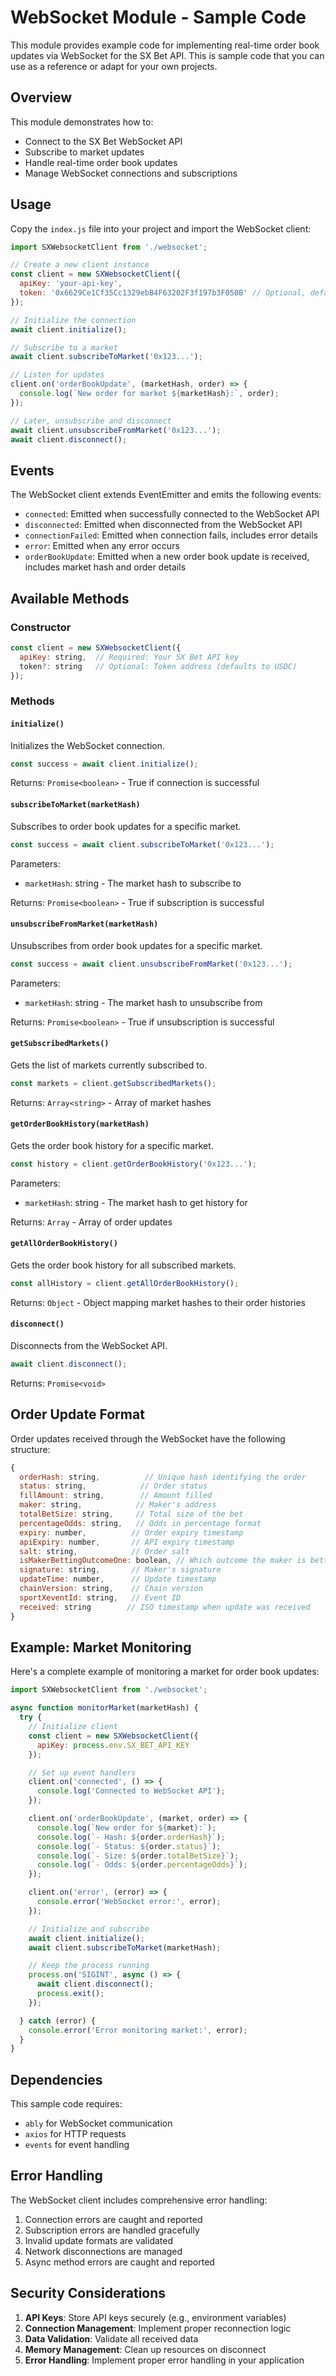 # WebSocket Module - Sample Code

This module provides example code for implementing real-time order book updates via WebSocket for the SX Bet API. This is sample code that you can use as a reference or adapt for your own projects.

## Overview

This module demonstrates how to:
- Connect to the SX Bet WebSocket API
- Subscribe to market updates
- Handle real-time order book updates
- Manage WebSocket connections and subscriptions

## Usage

Copy the `index.js` file into your project and import the WebSocket client:

```javascript
import SXWebsocketClient from './websocket';

// Create a new client instance
const client = new SXWebsocketClient({
  apiKey: 'your-api-key',
  token: '0x6629Ce1Cf35Cc1329ebB4F63202F3f197b3F050B' // Optional, defaults to USDC
});

// Initialize the connection
await client.initialize();

// Subscribe to a market
await client.subscribeToMarket('0x123...');

// Listen for updates
client.on('orderBookUpdate', (marketHash, order) => {
  console.log(`New order for market ${marketHash}:`, order);
});

// Later, unsubscribe and disconnect
await client.unsubscribeFromMarket('0x123...');
await client.disconnect();
```

## Events

The WebSocket client extends EventEmitter and emits the following events:

- `connected`: Emitted when successfully connected to the WebSocket API
- `disconnected`: Emitted when disconnected from the WebSocket API
- `connectionFailed`: Emitted when connection fails, includes error details
- `error`: Emitted when any error occurs
- `orderBookUpdate`: Emitted when a new order book update is received, includes market hash and order details

## Available Methods

### Constructor

```javascript
const client = new SXWebsocketClient({
  apiKey: string,  // Required: Your SX Bet API key
  token?: string   // Optional: Token address (defaults to USDC)
});
```

### Methods

#### `initialize()`

Initializes the WebSocket connection.

```javascript
const success = await client.initialize();
```

Returns: `Promise<boolean>` - True if connection is successful

#### `subscribeToMarket(marketHash)`

Subscribes to order book updates for a specific market.

```javascript
const success = await client.subscribeToMarket('0x123...');
```

Parameters:
- `marketHash`: string - The market hash to subscribe to

Returns: `Promise<boolean>` - True if subscription is successful

#### `unsubscribeFromMarket(marketHash)`

Unsubscribes from order book updates for a specific market.

```javascript
const success = await client.unsubscribeFromMarket('0x123...');
```

Parameters:
- `marketHash`: string - The market hash to unsubscribe from

Returns: `Promise<boolean>` - True if unsubscription is successful

#### `getSubscribedMarkets()`

Gets the list of markets currently subscribed to.

```javascript
const markets = client.getSubscribedMarkets();
```

Returns: `Array<string>` - Array of market hashes

#### `getOrderBookHistory(marketHash)`

Gets the order book history for a specific market.

```javascript
const history = client.getOrderBookHistory('0x123...');
```

Parameters:
- `marketHash`: string - The market hash to get history for

Returns: `Array` - Array of order updates

#### `getAllOrderBookHistory()`

Gets the order book history for all subscribed markets.

```javascript
const allHistory = client.getAllOrderBookHistory();
```

Returns: `Object` - Object mapping market hashes to their order histories

#### `disconnect()`

Disconnects from the WebSocket API.

```javascript
await client.disconnect();
```

Returns: `Promise<void>`

## Order Update Format

Order updates received through the WebSocket have the following structure:

```javascript
{
  orderHash: string,          // Unique hash identifying the order
  status: string,            // Order status
  fillAmount: string,        // Amount filled
  maker: string,            // Maker's address
  totalBetSize: string,     // Total size of the bet
  percentageOdds: string,   // Odds in percentage format
  expiry: number,          // Order expiry timestamp
  apiExpiry: number,       // API expiry timestamp
  salt: string,            // Order salt
  isMakerBettingOutcomeOne: boolean, // Which outcome the maker is betting on
  signature: string,       // Maker's signature
  updateTime: number,      // Update timestamp
  chainVersion: string,    // Chain version
  sportXeventId: string,   // Event ID
  received: string        // ISO timestamp when update was received
}
```

## Example: Market Monitoring

Here's a complete example of monitoring a market for order book updates:

```javascript
import SXWebsocketClient from './websocket';

async function monitorMarket(marketHash) {
  try {
    // Initialize client
    const client = new SXWebsocketClient({
      apiKey: process.env.SX_BET_API_KEY
    });

    // Set up event handlers
    client.on('connected', () => {
      console.log('Connected to WebSocket API');
    });

    client.on('orderBookUpdate', (market, order) => {
      console.log(`New order for ${market}:`);
      console.log(`- Hash: ${order.orderHash}`);
      console.log(`- Status: ${order.status}`);
      console.log(`- Size: ${order.totalBetSize}`);
      console.log(`- Odds: ${order.percentageOdds}`);
    });

    client.on('error', (error) => {
      console.error('WebSocket error:', error);
    });

    // Initialize and subscribe
    await client.initialize();
    await client.subscribeToMarket(marketHash);

    // Keep the process running
    process.on('SIGINT', async () => {
      await client.disconnect();
      process.exit();
    });

  } catch (error) {
    console.error('Error monitoring market:', error);
  }
}
```

## Dependencies

This sample code requires:
- `ably` for WebSocket communication
- `axios` for HTTP requests
- `events` for event handling

## Error Handling

The WebSocket client includes comprehensive error handling:
1. Connection errors are caught and reported
2. Subscription errors are handled gracefully
3. Invalid update formats are validated
4. Network disconnections are managed
5. Async method errors are caught and reported

## Security Considerations

1. **API Keys**: Store API keys securely (e.g., environment variables)
2. **Connection Management**: Implement proper reconnection logic
3. **Data Validation**: Validate all received data
4. **Memory Management**: Clean up resources on disconnect
5. **Error Handling**: Implement proper error handling in your application 